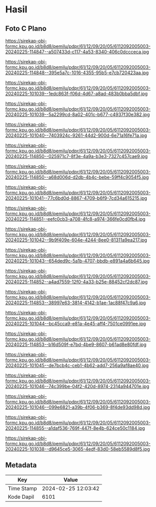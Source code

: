 # Hasil

## Foto C Plano

https://sirekap-obj-formc.kpu.go.id/b8d8/pemilu/pdpr/61/12/09/20/05/6112092005003-20240225-114847--a507433d-c117-4a53-8340-406c0dccceca.jpg

https://sirekap-obj-formc.kpu.go.id/b8d8/pemilu/pdpr/61/12/09/20/05/6112092005003-20240225-114848--395e5a7c-1016-4355-95b5-e7cb720423aa.jpg

https://sirekap-obj-formc.kpu.go.id/b8d8/pemilu/pdpr/61/12/09/20/05/6112092005003-20240225-101039--1edc863f-f06d-4d67-a8ad-483b0bba5dbf.jpg

https://sirekap-obj-formc.kpu.go.id/b8d8/pemilu/pdpr/61/12/09/20/05/6112092005003-20240225-101039--5a2299cd-8a02-401c-b677-c4937f30e382.jpg

https://sirekap-obj-formc.kpu.go.id/b8d8/pemilu/pdpr/61/12/09/20/05/6112092005003-20240225-101040--7403924c-9261-44d2-900d-6e71a16fe71a.jpg

https://sirekap-obj-formc.kpu.go.id/b8d8/pemilu/pdpr/61/12/09/20/05/6112092005003-20240225-114850--025971c7-8f3e-4a9a-b3e3-7327c457cae9.jpg

https://sirekap-obj-formc.kpu.go.id/b8d8/pemilu/pdpr/61/12/09/20/05/6112092005003-20240225-114850--a68d006d-d2db-4b4c-bebe-59ff4c9054f5.jpg

https://sirekap-obj-formc.kpu.go.id/b8d8/pemilu/pdpr/61/12/09/20/05/6112092005003-20240225-101041--77c6bd0d-8867-4709-b6f9-7cd34a615215.jpg

https://sirekap-obj-formc.kpu.go.id/b8d8/pemilu/pdpr/61/12/09/20/05/6112092005003-20240225-114851--eefc0cb3-a708-4fc8-a974-366fe0cd0fb4.jpg

https://sirekap-obj-formc.kpu.go.id/b8d8/pemilu/pdpr/61/12/09/20/05/6112092005003-20240225-101042--9b9f409e-604e-4244-8ee0-81311a9ea217.jpg

https://sirekap-obj-formc.kpu.go.id/b8d8/pemilu/pdpr/61/12/09/20/05/6112092005003-20240225-101043--654ded9c-5a1b-4707-bbdb-e891a4a6b645.jpg

https://sirekap-obj-formc.kpu.go.id/b8d8/pemilu/pdpr/61/12/09/20/05/6112092005003-20240225-114852--a4ad7559-12f0-4a33-b25e-88452cf2dc87.jpg

https://sirekap-obj-formc.kpu.go.id/b8d8/pemilu/pdpr/61/12/09/20/05/6112092005003-20240225-114853--38997e63-3814-4142-b1ae-1ac88f47c9a6.jpg

https://sirekap-obj-formc.kpu.go.id/b8d8/pemilu/pdpr/61/12/09/20/05/6112092005003-20240225-101044--bc45cca9-e81a-4e45-aff4-7501ce0991ee.jpg

https://sirekap-obj-formc.kpu.go.id/b8d8/pemilu/pdpr/61/12/09/20/05/6112092005003-20240225-114853--b16d509f-e7bd-4be9-8607-b61ad8e80fdf.jpg

https://sirekap-obj-formc.kpu.go.id/b8d8/pemilu/pdpr/61/12/09/20/05/6112092005003-20240225-101045--de7bcb4c-ceb1-4b62-add7-256a9af8ae40.jpg

https://sirekap-obj-formc.kpu.go.id/b8d8/pemilu/pdpr/61/12/09/20/05/6112092005003-20240225-101046--74c399be-04f2-420d-8974-2314a944701e.jpg

https://sirekap-obj-formc.kpu.go.id/b8d8/pemilu/pdpr/61/12/09/20/05/6112092005003-20240225-101046--099e6821-a39b-4f06-b369-8f4de93dd98d.jpg

https://sirekap-obj-formc.kpu.go.id/b8d8/pemilu/pdpr/61/12/09/20/05/6112092005003-20240225-114855--a1daf536-769f-447f-8e4b-624ce50c1184.jpg

https://sirekap-obj-formc.kpu.go.id/b8d8/pemilu/pdpr/61/12/09/20/05/6112092005003-20240225-101038--d9645ce5-3065-4edf-83d0-58eb5589d8f5.jpg


## Metadata

| Key        | Value               |
| ---------- | ------------------- |
| Time Stamp | 2024-02-25 12:03:42 |
| Kode Dapil | 6101                |



